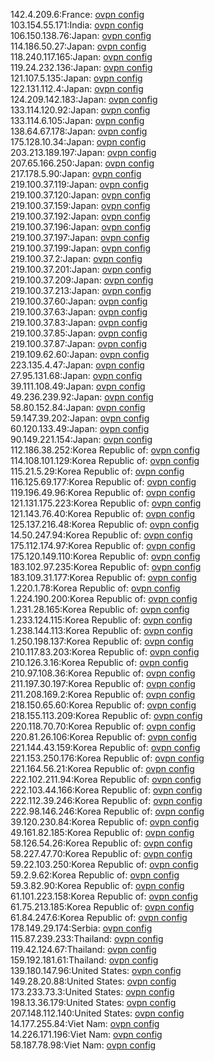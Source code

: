 142.4.209.6:France: [ovpn config](vpn/142_4_209_6.ovpn)  
103.154.55.171:India: [ovpn config](vpn/103_154_55_171.ovpn)  
106.150.138.76:Japan: [ovpn config](vpn/106_150_138_76.ovpn)  
114.186.50.27:Japan: [ovpn config](vpn/114_186_50_27.ovpn)  
118.240.117.165:Japan: [ovpn config](vpn/118_240_117_165.ovpn)  
119.24.232.136:Japan: [ovpn config](vpn/119_24_232_136.ovpn)  
121.107.5.135:Japan: [ovpn config](vpn/121_107_5_135.ovpn)  
122.131.112.4:Japan: [ovpn config](vpn/122_131_112_4.ovpn)  
124.209.142.183:Japan: [ovpn config](vpn/124_209_142_183.ovpn)  
133.114.120.92:Japan: [ovpn config](vpn/133_114_120_92.ovpn)  
133.114.6.105:Japan: [ovpn config](vpn/133_114_6_105.ovpn)  
138.64.67.178:Japan: [ovpn config](vpn/138_64_67_178.ovpn)  
175.128.10.34:Japan: [ovpn config](vpn/175_128_10_34.ovpn)  
203.213.189.197:Japan: [ovpn config](vpn/203_213_189_197.ovpn)  
207.65.166.250:Japan: [ovpn config](vpn/207_65_166_250.ovpn)  
217.178.5.90:Japan: [ovpn config](vpn/217_178_5_90.ovpn)  
219.100.37.119:Japan: [ovpn config](vpn/219_100_37_119.ovpn)  
219.100.37.120:Japan: [ovpn config](vpn/219_100_37_120.ovpn)  
219.100.37.159:Japan: [ovpn config](vpn/219_100_37_159.ovpn)  
219.100.37.192:Japan: [ovpn config](vpn/219_100_37_192.ovpn)  
219.100.37.196:Japan: [ovpn config](vpn/219_100_37_196.ovpn)  
219.100.37.197:Japan: [ovpn config](vpn/219_100_37_197.ovpn)  
219.100.37.199:Japan: [ovpn config](vpn/219_100_37_199.ovpn)  
219.100.37.2:Japan: [ovpn config](vpn/219_100_37_2.ovpn)  
219.100.37.201:Japan: [ovpn config](vpn/219_100_37_201.ovpn)  
219.100.37.209:Japan: [ovpn config](vpn/219_100_37_209.ovpn)  
219.100.37.213:Japan: [ovpn config](vpn/219_100_37_213.ovpn)  
219.100.37.60:Japan: [ovpn config](vpn/219_100_37_60.ovpn)  
219.100.37.63:Japan: [ovpn config](vpn/219_100_37_63.ovpn)  
219.100.37.83:Japan: [ovpn config](vpn/219_100_37_83.ovpn)  
219.100.37.85:Japan: [ovpn config](vpn/219_100_37_85.ovpn)  
219.100.37.87:Japan: [ovpn config](vpn/219_100_37_87.ovpn)  
219.109.62.60:Japan: [ovpn config](vpn/219_109_62_60.ovpn)  
223.135.4.47:Japan: [ovpn config](vpn/223_135_4_47.ovpn)  
27.95.131.68:Japan: [ovpn config](vpn/27_95_131_68.ovpn)  
39.111.108.49:Japan: [ovpn config](vpn/39_111_108_49.ovpn)  
49.236.239.92:Japan: [ovpn config](vpn/49_236_239_92.ovpn)  
58.80.152.84:Japan: [ovpn config](vpn/58_80_152_84.ovpn)  
59.147.39.202:Japan: [ovpn config](vpn/59_147_39_202.ovpn)  
60.120.133.49:Japan: [ovpn config](vpn/60_120_133_49.ovpn)  
90.149.221.154:Japan: [ovpn config](vpn/90_149_221_154.ovpn)  
112.186.38.252:Korea Republic of: [ovpn config](vpn/112_186_38_252.ovpn)  
114.108.101.129:Korea Republic of: [ovpn config](vpn/114_108_101_129.ovpn)  
115.21.5.29:Korea Republic of: [ovpn config](vpn/115_21_5_29.ovpn)  
116.125.69.177:Korea Republic of: [ovpn config](vpn/116_125_69_177.ovpn)  
119.196.49.96:Korea Republic of: [ovpn config](vpn/119_196_49_96.ovpn)  
121.131.175.223:Korea Republic of: [ovpn config](vpn/121_131_175_223.ovpn)  
121.143.76.40:Korea Republic of: [ovpn config](vpn/121_143_76_40.ovpn)  
125.137.216.48:Korea Republic of: [ovpn config](vpn/125_137_216_48.ovpn)  
14.50.247.94:Korea Republic of: [ovpn config](vpn/14_50_247_94.ovpn)  
175.112.174.97:Korea Republic of: [ovpn config](vpn/175_112_174_97.ovpn)  
175.120.149.110:Korea Republic of: [ovpn config](vpn/175_120_149_110.ovpn)  
183.102.97.235:Korea Republic of: [ovpn config](vpn/183_102_97_235.ovpn)  
183.109.31.177:Korea Republic of: [ovpn config](vpn/183_109_31_177.ovpn)  
1.220.1.78:Korea Republic of: [ovpn config](vpn/1_220_1_78.ovpn)  
1.224.190.200:Korea Republic of: [ovpn config](vpn/1_224_190_200.ovpn)  
1.231.28.165:Korea Republic of: [ovpn config](vpn/1_231_28_165.ovpn)  
1.233.124.115:Korea Republic of: [ovpn config](vpn/1_233_124_115.ovpn)  
1.238.144.113:Korea Republic of: [ovpn config](vpn/1_238_144_113.ovpn)  
1.250.198.137:Korea Republic of: [ovpn config](vpn/1_250_198_137.ovpn)  
210.117.83.203:Korea Republic of: [ovpn config](vpn/210_117_83_203.ovpn)  
210.126.3.16:Korea Republic of: [ovpn config](vpn/210_126_3_16.ovpn)  
210.97.108.36:Korea Republic of: [ovpn config](vpn/210_97_108_36.ovpn)  
211.197.30.197:Korea Republic of: [ovpn config](vpn/211_197_30_197.ovpn)  
211.208.169.2:Korea Republic of: [ovpn config](vpn/211_208_169_2.ovpn)  
218.150.65.60:Korea Republic of: [ovpn config](vpn/218_150_65_60.ovpn)  
218.155.113.209:Korea Republic of: [ovpn config](vpn/218_155_113_209.ovpn)  
220.118.70.70:Korea Republic of: [ovpn config](vpn/220_118_70_70.ovpn)  
220.81.26.106:Korea Republic of: [ovpn config](vpn/220_81_26_106.ovpn)  
221.144.43.159:Korea Republic of: [ovpn config](vpn/221_144_43_159.ovpn)  
221.153.250.176:Korea Republic of: [ovpn config](vpn/221_153_250_176.ovpn)  
221.164.56.21:Korea Republic of: [ovpn config](vpn/221_164_56_21.ovpn)  
222.102.211.94:Korea Republic of: [ovpn config](vpn/222_102_211_94.ovpn)  
222.103.44.166:Korea Republic of: [ovpn config](vpn/222_103_44_166.ovpn)  
222.112.39.246:Korea Republic of: [ovpn config](vpn/222_112_39_246.ovpn)  
222.98.146.246:Korea Republic of: [ovpn config](vpn/222_98_146_246.ovpn)  
39.120.230.84:Korea Republic of: [ovpn config](vpn/39_120_230_84.ovpn)  
49.161.82.185:Korea Republic of: [ovpn config](vpn/49_161_82_185.ovpn)  
58.126.54.26:Korea Republic of: [ovpn config](vpn/58_126_54_26.ovpn)  
58.227.47.70:Korea Republic of: [ovpn config](vpn/58_227_47_70.ovpn)  
59.22.103.250:Korea Republic of: [ovpn config](vpn/59_22_103_250.ovpn)  
59.2.9.62:Korea Republic of: [ovpn config](vpn/59_2_9_62.ovpn)  
59.3.82.90:Korea Republic of: [ovpn config](vpn/59_3_82_90.ovpn)  
61.101.223.158:Korea Republic of: [ovpn config](vpn/61_101_223_158.ovpn)  
61.75.213.185:Korea Republic of: [ovpn config](vpn/61_75_213_185.ovpn)  
61.84.247.6:Korea Republic of: [ovpn config](vpn/61_84_247_6.ovpn)  
178.149.29.174:Serbia: [ovpn config](vpn/178_149_29_174.ovpn)  
115.87.239.233:Thailand: [ovpn config](vpn/115_87_239_233.ovpn)  
119.42.124.67:Thailand: [ovpn config](vpn/119_42_124_67.ovpn)  
159.192.181.61:Thailand: [ovpn config](vpn/159_192_181_61.ovpn)  
139.180.147.96:United States: [ovpn config](vpn/139_180_147_96.ovpn)  
149.28.20.88:United States: [ovpn config](vpn/149_28_20_88.ovpn)  
173.233.73.3:United States: [ovpn config](vpn/173_233_73_3.ovpn)  
198.13.36.179:United States: [ovpn config](vpn/198_13_36_179.ovpn)  
207.148.112.140:United States: [ovpn config](vpn/207_148_112_140.ovpn)  
14.177.255.84:Viet Nam: [ovpn config](vpn/14_177_255_84.ovpn)  
14.226.171.196:Viet Nam: [ovpn config](vpn/14_226_171_196.ovpn)  
58.187.78.98:Viet Nam: [ovpn config](vpn/58_187_78_98.ovpn)  
